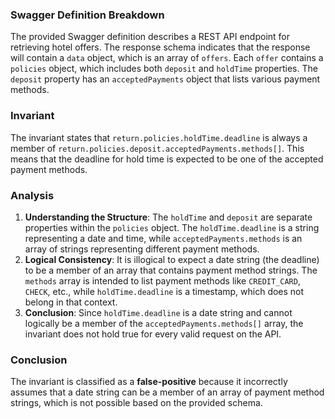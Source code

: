 ### Swagger Definition Breakdown
The provided Swagger definition describes a REST API endpoint for retrieving hotel offers. The response schema indicates that the response will contain a `data` object, which is an array of `offers`. Each `offer` contains a `policies` object, which includes both `deposit` and `holdTime` properties. The `deposit` property has an `acceptedPayments` object that lists various payment methods.

### Invariant
The invariant states that `return.policies.holdTime.deadline` is always a member of `return.policies.deposit.acceptedPayments.methods[]`. This means that the deadline for hold time is expected to be one of the accepted payment methods.

### Analysis
1. **Understanding the Structure**: The `holdTime` and `deposit` are separate properties within the `policies` object. The `holdTime.deadline` is a string representing a date and time, while `acceptedPayments.methods` is an array of strings representing different payment methods.
2. **Logical Consistency**: It is illogical to expect a date string (the deadline) to be a member of an array that contains payment method strings. The `methods` array is intended to list payment methods like `CREDIT_CARD`, `CHECK`, etc., while `holdTime.deadline` is a timestamp, which does not belong in that context.
3. **Conclusion**: Since `holdTime.deadline` is a date string and cannot logically be a member of the `acceptedPayments.methods[]` array, the invariant does not hold true for every valid request on the API.

### Conclusion
The invariant is classified as a **false-positive** because it incorrectly assumes that a date string can be a member of an array of payment method strings, which is not possible based on the provided schema.

